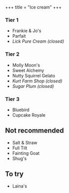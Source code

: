 +++
title = "Ice cream"
+++

### Tier 1
- Frankie & Jo's
- Parfait
- _Lick Pure Cream (closed)_

### Tier 2
- Molly Moon's
- Sweet Alchemy
- Nutty Squirrel Gelato
- _Kurt Farm Shop (closed)_
- _Sugar Plum (closed)_

### Tier 3
- Bluebird
- Cupcake Royale

## Not recommended
- Salt & Straw
- Full Tilt
- Fainting Goat
- Shug's

## To try
- Laina's